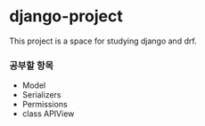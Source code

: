 # django-project

This project is a space for studying django and drf.

### 공부할 항목
- Model
- Serializers
- Permissions
- class APIView
